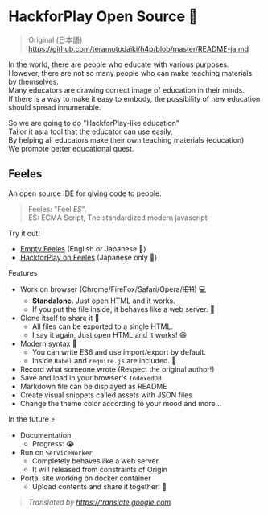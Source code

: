 # HackforPlay Open Source 🏫  


> Original (日本語) <https://github.com/teramotodaiki/h4p/blob/master/README-ja.md>

In the world, there are people who educate with various purposes.  
However, there are not so many people who can make teaching materials by themselves.  
Many educators are drawing correct image of education in their minds.  
If there is a way to make it easy to embody, the possibility of new education should spread innumerable.

So we are going to do "HackforPlay-like education"  
Tailor it as a tool that the educator can use easily,  
By helping all educators make their own teaching materials (education)  
We promote better educational quest.  


## Feeles

An open source IDE for giving code to people.  

> Feeles: "Feel *ES*".  
ES: ECMA Script, The standardized modern javascript

Try it out!
- [Empty Feeles](http://teramotodaiki.github.io/h4p/dist/)
(English or Japanese 🍔)
- [HackforPlay on Feeles](https://assets.feeles.com/hackit/content/caef217340e05887fd1d7ba0520a7fde.html)
(Japanese only 🍣)


Features
- Work on browser (Chrome/FireFox/Safari/Opera/~~IE11~~) 💻
  - **Standalone**. Just open HTML and it works.
  - If you put the file inside, it behaves like a web server. 🎩
- Clone itself to share it 💌
  - All files can be exported to a single HTML.
  - I say it again, Just open HTML and it works! 😆
- Modern syntax 💄
  - You can write ES6 and use import/export by default.
  - Inside `Babel` and `require.js` are included. 👀 
- Record what someone wrote (Respect the original author!)
- Save and load in your browser's `IndexedDB`
- Markdown file can be displayed as README
- Create visual snippets called assets with JSON files
- Change the theme color according to your mood
and more…

In the future ⤴️
- Documentation
  - Progress: 😭
- Run on `ServiceWorker`
  - Completely behaves like a web server
  - It will released from constraints of Origin
- Portal site working on docker container
  - Upload contents and share it together! 🍺

> *Translated by <https://translate.google.com>*
